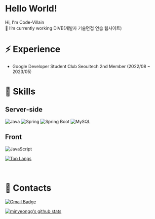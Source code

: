 # Hello World! 
Hi, I'm Code-Villain
<br>
🤔 I’m currently working DIVE(개발자 기술면접 연습 웹사이트)


# ⚡ Experience
- Google Developer Student Club Seoultech 2nd Member (2022/08 ~ 2023/05)


# 🌱 Skills 

## Server-side
![Java](https://img.shields.io/badge/Java-007396.svg?&style=flat-square&logo=Java&logoColor=white)
![Spring](https://img.shields.io/badge/Spring-6DB33F.svg?&style=flat-square&logo=Spring&logoColor=white)
![Spring Boot](https://img.shields.io/badge/SpringBoot-6DB33F?style=flat-square&logo=SpringBoot&logoColor=white)
![MySQL](https://img.shields.io/badge/MySQL-4479A1?style=flat-square&logo=MySQL&logoColor=white)
<br>

## Front
![JavaScript](https://img.shields.io/badge/JavaScript-F7DF1E.svg?&style=flat-square&logo=JavaScript&logoColor=white)


[![Top Langs](https://github-readme-stats.vercel.app/api/top-langs/?username=minyeongg&layout=compact)](https://github.com/minyeongg/github-readme-stats)


<br/>

# 💬 Contacts  
[![Gmail Badge](https://img.shields.io/badge/Gmail-d14836?style=flat-square&logo=Gmail&logoColor=white&link=mailto:1030pmy@gmail.com)](mailto:1030pmy@gmail.com)





<!--
**minyeongg/minyeongg** is a ✨ _special_ ✨ repository because its `README.md` (this file) appears on your GitHub profile.

Here are some ideas to get you started:	

- 🔭 I’m currently working on ...
- 🌱 I’m currently learning ...
- 👯 I’m looking to collaborate on ...
- 🤔 I’m looking for help with ...
- 💬 Ask me about ...
- 📫 How to reach me: ...
- 😄 Pronouns: ...
- ⚡ Fun fact: ...
-->

[![minyeongg's github stats](https://github-readme-stats.vercel.app/api?username=1030pmy)](https://github.com/1030pmy/github-readme-stats)
